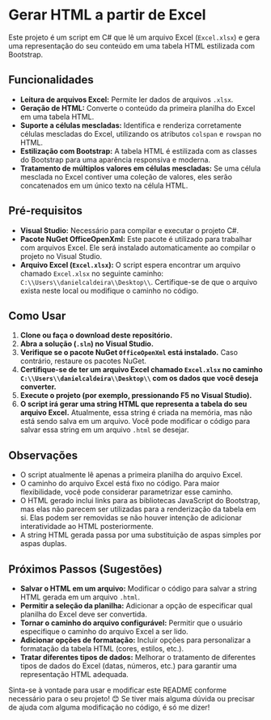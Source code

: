 # Gerar HTML a partir de Excel

Este projeto é um script em C# que lê um arquivo Excel (`Excel.xlsx`) e gera uma representação do seu conteúdo em uma tabela HTML estilizada com Bootstrap.

## Funcionalidades

* **Leitura de arquivos Excel:** Permite ler dados de arquivos `.xlsx`.
* **Geração de HTML:** Converte o conteúdo da primeira planilha do Excel em uma tabela HTML.
* **Suporte a células mescladas:** Identifica e renderiza corretamente células mescladas do Excel, utilizando os atributos `colspan` e `rowspan` no HTML.
* **Estilização com Bootstrap:** A tabela HTML é estilizada com as classes do Bootstrap para uma aparência responsiva e moderna.
* **Tratamento de múltiplos valores em células mescladas:** Se uma célula mesclada no Excel contiver uma coleção de valores, eles serão concatenados em um único texto na célula HTML.

## Pré-requisitos

* **Visual Studio:** Necessário para compilar e executar o projeto C#.
* **Pacote NuGet OfficeOpenXml:** Este pacote é utilizado para trabalhar com arquivos Excel. Ele será instalado automaticamente ao compilar o projeto no Visual Studio.
* **Arquivo Excel (`Excel.xlsx`):** O script espera encontrar um arquivo chamado `Excel.xlsx` no seguinte caminho: `C:\\Users\\danielcaldeira\\Desktop\\`. Certifique-se de que o arquivo exista neste local ou modifique o caminho no código.

## Como Usar

1.  **Clone ou faça o download deste repositório.**
2.  **Abra a solução (`.sln`) no Visual Studio.**
3.  **Verifique se o pacote NuGet `OfficeOpenXml` está instalado.** Caso contrário, restaure os pacotes NuGet.
4.  **Certifique-se de ter um arquivo Excel chamado `Excel.xlsx` no caminho `C:\\Users\\danielcaldeira\\Desktop\\` com os dados que você deseja converter.**
5.  **Execute o projeto (por exemplo, pressionando F5 no Visual Studio).**
6.  **O script irá gerar uma string HTML que representa a tabela do seu arquivo Excel.** Atualmente, essa string é criada na memória, mas não está sendo salva em um arquivo. Você pode modificar o código para salvar essa string em um arquivo `.html` se desejar.

## Observações

* O script atualmente lê apenas a primeira planilha do arquivo Excel.
* O caminho do arquivo Excel está fixo no código. Para maior flexibilidade, você pode considerar parametrizar esse caminho.
* O HTML gerado inclui links para as bibliotecas JavaScript do Bootstrap, mas elas não parecem ser utilizadas para a renderização da tabela em si. Elas podem ser removidas se não houver intenção de adicionar interatividade ao HTML posteriormente.
* A string HTML gerada passa por uma substituição de aspas simples por aspas duplas.

## Próximos Passos (Sugestões)

* **Salvar o HTML em um arquivo:** Modificar o código para salvar a string HTML gerada em um arquivo `.html`.
* **Permitir a seleção da planilha:** Adicionar a opção de especificar qual planilha do Excel deve ser convertida.
* **Tornar o caminho do arquivo configurável:** Permitir que o usuário especifique o caminho do arquivo Excel a ser lido.
* **Adicionar opções de formatação:** Incluir opções para personalizar a formatação da tabela HTML (cores, estilos, etc.).
* **Tratar diferentes tipos de dados:** Melhorar o tratamento de diferentes tipos de dados do Excel (datas, números, etc.) para garantir uma representação HTML adequada.

Sinta-se à vontade para usar e modificar este README conforme necessário para o seu projeto! 😊 Se tiver mais alguma dúvida ou precisar de ajuda com alguma modificação no código, é só me dizer!
